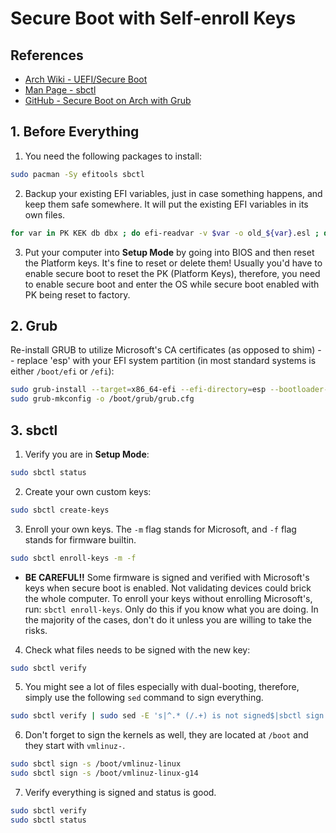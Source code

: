 # Secure Boot with Self-enroll Keys

## References

- [Arch Wiki - UEFI/Secure Boot](https://wiki.archlinux.org/title/Unified_Extensible_Firmware_Interface/Secure_Boot)
- [Man Page - sbctl](https://man.archlinux.org/man/sbctl.8#USAGE)
- [GitHub - Secure Boot on Arch with Grub](https://github.com/fumofumoenjoyer/secureboot-grub-arch-artix)

## 1. Before Everything

1. You need the following packages to install:
  ```bash
  sudo pacman -Sy efitools sbctl
  ```
2. Backup your existing EFI variables, just in case something happens, and keep them safe somewhere. It will put the existing EFI variables in its own files.
  ```bash
  for var in PK KEK db dbx ; do efi-readvar -v $var -o old_${var}.esl ; done
  ```
3. Put your computer into **Setup Mode** by going into BIOS and then reset the Platform keys. It's fine to reset or delete them! Usually you'd have to enable secure boot to reset the PK (Platform Keys), therefore, you need to enable secure boot and enter the OS while secure boot enabled with PK being reset to factory.


## 2. Grub

Re-install GRUB to utilize Microsoft's CA certificates (as opposed to shim) -- replace 'esp' with your EFI system partition (in most standard systems is either `/boot/efi` or `/efi`):
```bash
sudo grub-install --target=x86_64-efi --efi-directory=esp --bootloader-id=GRUB --modules="tpm" --disable-shim-lock
sudo grub-mkconfig -o /boot/grub/grub.cfg
```

## 3. sbctl

1. Verify you are in **Setup Mode**:
  ```bash
  sudo sbctl status
  ```
2. Create your own custom keys:
  ```bash
  sudo sbctl create-keys
  ```
3. Enroll your own keys. The `-m` flag stands for Microsoft, and `-f` flag stands for firmware builtin.
  ```bash
  sudo sbctl enroll-keys -m -f
  ```
  - **BE CAREFUL!!** Some firmware is signed and verified with Microsoft's keys when secure boot is enabled. Not validating devices could brick the whole computer. To enroll your keys without enrolling Microsoft's, run: `sbctl enroll-keys`. Only do this if you know what you are doing. In the majority of the cases, don't do it unless you are willing to take the risks.
4. Check what files needs to be signed with the new key:
  ```bash
  sudo sbctl verify
  ```
5. You might see a lot of files especially with dual-booting, therefore, simply use the following `sed` command to sign everything.
  ```bash
  sudo sbctl verify | sudo sed -E 's|^.* (/.+) is not signed$|sbctl sign -s "\1"|e'
  ```
6. Don't forget to sign the kernels as well, they are located at `/boot` and they start with `vmlinuz-`.
  ```bash
  sudo sbctl sign -s /boot/vmlinuz-linux
  sudo sbctl sign -s /boot/vmlinuz-linux-g14
  ```
7. Verify everything is signed and status is good.
  ```bash
  sudo sbctl verify
  sudo sbctl status
  ```
